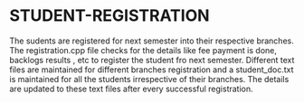 # STUDENT-REGISTRATION

The sudents are registered for next semester into their respective branches. The registration.cpp file checks for the details like fee payment is done, backlogs results , etc to register the student fro next semester.
Different text files are maintained for different branches registration and a student_doc.txt is maintained for all the students irrespective of their branches. The details are updated to these text files after every successful registration. 
